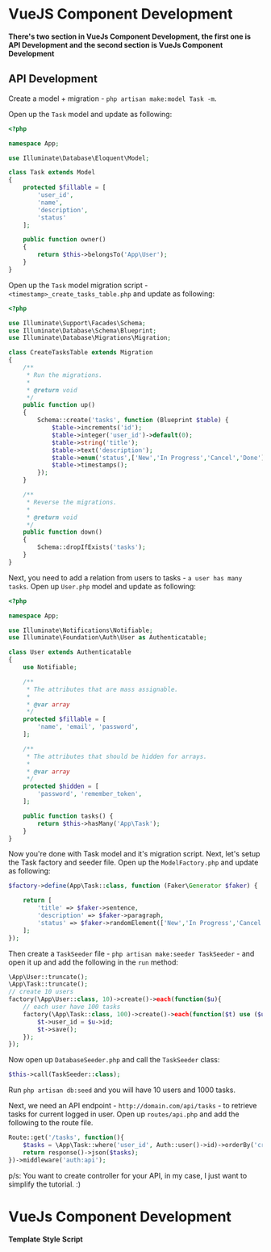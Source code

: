 # VueJS Component Development

**There's two section in VueJs Component Development, the first one is API Development and the second section is VueJs Component Development**

## API Development

Create a model + migration - `php artisan make:model Task -m`.

Open up the `Task` model and update as following:

```php
<?php

namespace App;

use Illuminate\Database\Eloquent\Model;

class Task extends Model
{
    protected $fillable = [
    	'user_id',
    	'name',
    	'description',
    	'status'
    ];

    public function owner()
    {
    	return $this->belongsTo('App\User');
    }
}
```

Open up the `Task` model migration script - `<timestamp>_create_tasks_table.php` and update as following:

```php
<?php

use Illuminate\Support\Facades\Schema;
use Illuminate\Database\Schema\Blueprint;
use Illuminate\Database\Migrations\Migration;

class CreateTasksTable extends Migration
{
    /**
     * Run the migrations.
     *
     * @return void
     */
    public function up()
    {
        Schema::create('tasks', function (Blueprint $table) {
            $table->increments('id');
            $table->integer('user_id')->default(0);
            $table->string('title');
            $table->text('description');
            $table->enum('status',['New','In Progress','Cancel','Done']);
            $table->timestamps();
        });
    }

    /**
     * Reverse the migrations.
     *
     * @return void
     */
    public function down()
    {
        Schema::dropIfExists('tasks');
    }
}
```

Next, you need to add a relation from users to tasks - `a user has many tasks`.  Open up `User.php` model and update as following:

```php
<?php

namespace App;

use Illuminate\Notifications\Notifiable;
use Illuminate\Foundation\Auth\User as Authenticatable;

class User extends Authenticatable
{
    use Notifiable;

    /**
     * The attributes that are mass assignable.
     *
     * @var array
     */
    protected $fillable = [
        'name', 'email', 'password',
    ];

    /**
     * The attributes that should be hidden for arrays.
     *
     * @var array
     */
    protected $hidden = [
        'password', 'remember_token',
    ];

    public function tasks() {
        return $this->hasMany('App\Task');
    }
}
```

Now you're done with Task model and it's migration script. Next, let's setup the Task factory and seeder file. Open up the `ModelFactory.php` and update as following:

```php
$factory->define(App\Task::class, function (Faker\Generator $faker) {

    return [
        'title' => $faker->sentence,
        'description' => $faker->paragraph,
        'status' => $faker->randomElement(['New','In Progress','Cancel','Done'])
    ];
});
```

Then create a `TaskSeeder` file - `php artisan make:seeder TaskSeeder` - and open it up and add the following in the `run` method:

```php
\App\User::truncate();
\App\Task::truncate();
// create 10 users
factory(\App\User::class, 10)->create()->each(function($u){
	// each user have 100 tasks
	factory(\App\Task::class, 100)->create()->each(function($t) use ($u) {
		$t->user_id = $u->id;
		$t->save();
	});
});
```

Now open up `DatabaseSeeder.php` and call the `TaskSeeder` class:

```php
$this->call(TaskSeeder::class);
```

Run `php artisan db:seed` and you will have 10 users and 1000 tasks.

Next, we need an API endpoint - `http://domain.com/api/tasks` - to retrieve tasks for current logged in user. Open up `routes/api.php` and add the following to the route file.

```php
Route::get('/tasks', function(){
	$tasks = \App\Task::where('user_id', Auth::user()->id)->orderBy('created_at','asc')->paginate(5);
	return response()->json($tasks);
})->middleware('auth:api');
```

p/s: You want to create controller for your API, in my case, I just want to simplify the tutorial. :)

# VueJs Component Development

**Template**
**Style**
**Script**